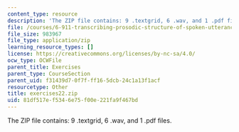 ```yaml
---
content_type: resource
description: 'The ZIP file contains: 9 .textgrid, 6 .wav, and 1 .pdf files.'
file: /courses/6-911-transcribing-prosodic-structure-of-spoken-utterances-with-tobi-january-iap-2006/81df517ef5346e75f00e221fa9f467bd_exercises22.zip
file_size: 983967
file_type: application/zip
learning_resource_types: []
license: https://creativecommons.org/licenses/by-nc-sa/4.0/
ocw_type: OCWFile
parent_title: Exercises
parent_type: CourseSection
parent_uid: f31439d7-0f7f-ff16-5dcb-24c1a13f1acf
resourcetype: Other
title: exercises22.zip
uid: 81df517e-f534-6e75-f00e-221fa9f467bd
---
```

The ZIP file contains: 9 .textgrid, 6 .wav, and 1 .pdf files.